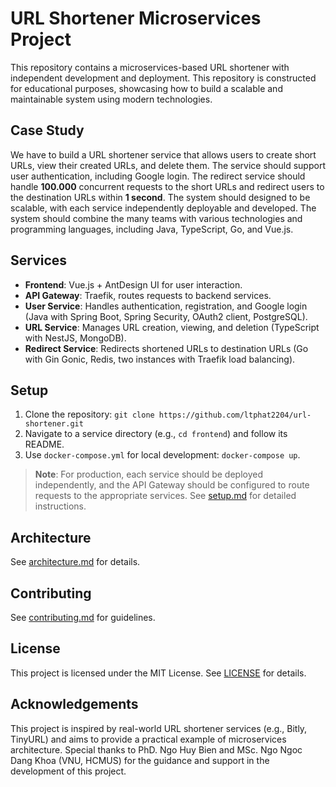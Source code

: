 # URL Shortener Microservices Project

This repository contains a microservices-based URL shortener with independent development and deployment. This repository is constructed for educational purposes, showcasing how to build a scalable and maintainable system using modern technologies.

## Case Study

We have to build a URL shortener service that allows users to create short URLs, view their created URLs, and delete them. The service should support user authentication, including Google login. The redirect service should handle **100.000** concurrent requests to the short URLs and redirect users to the destination URLs within **1 second**. The system should designed to be scalable, with each service independently deployable and developed. The system should combine the many teams with various technologies and programming languages, including Java, TypeScript, Go, and Vue.js.

## Services
- **Frontend**: Vue.js + AntDesign UI for user interaction.
- **API Gateway**: Traefik, routes requests to backend services.
- **User Service**: Handles authentication, registration, and Google login (Java with Spring Boot, Spring Security, OAuth2 client, PostgreSQL).
- **URL Service**: Manages URL creation, viewing, and deletion (TypeScript with NestJS, MongoDB).
- **Redirect Service**: Redirects shortened URLs to destination URLs (Go with Gin Gonic, Redis, two instances with Traefik load balancing).

## Setup
1. Clone the repository: `git clone https://github.com/ltphat2204/url-shortener.git`
2. Navigate to a service directory (e.g., `cd frontend`) and follow its README.
3. Use `docker-compose.yml` for local development: `docker-compose up`.

> **Note**: For production, each service should be deployed independently, and the API Gateway should be configured to route requests to the appropriate services. See [setup.md](docs/setup.md) for detailed instructions.

## Architecture
See [architecture.md](docs/architecture.md) for details.

## Contributing
See [contributing.md](docs/contributing.md) for guidelines.

## License
This project is licensed under the MIT License. See [LICENSE](LICENSE) for details.

## Acknowledgements

This project is inspired by real-world URL shortener services (e.g., Bitly, TinyURL) and aims to provide a practical example of microservices architecture. Special thanks to PhD. Ngo Huy Bien and MSc. Ngo Ngoc Dang Khoa (VNU, HCMUS) for the guidance and support in the development of this project.